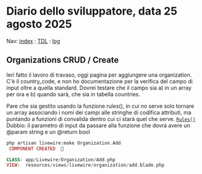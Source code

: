 # Diario dello sviluppatore, data 25 agosto 2025

Nav: [index](../index.md) : [TDL](../TDL.md) : [log](../../storage/logs/laravel.log)

## Organizations CRUD / Create

Ieri fatto il lavoro di travaso, oggi pagina per aggiungere
una organization. C'è il country_code, e non ho documentazione per la verifica
del campo di input oltre a quella standard. Dovrei testare che
il campo sia a) in un array per ora e b) quando sarà,
che sia in tabella countries.

Pare che sia gestito usando la funzione rules(), in cui no serve solo
tornare un array associando i nomi dei campi alle stringhe di codifica attributi,
ma puntando a funzioni di convalida dentro cui ci starà
quel che serve. [`Rules()`](https://livewire.laravel.com/docs/validation#defining-a-rules-method)  
Dubbio: il parametro di input da passare alla funzione che dovrà avere un
\@param string e un \@return bool


```php
php artisan livewire:make Organization.Add
 COMPONENT CREATED  🤙

CLASS: app/Livewire/Organization/Add.php
VIEW:  resources/views/livewire/organization/add.blade.php
```
